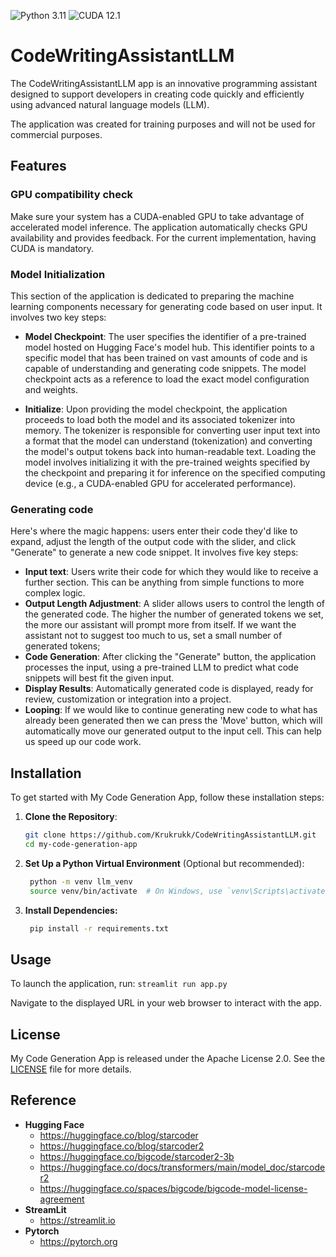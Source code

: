 ![Python 3.11](https://img.shields.io/badge/python-3.11-brightgreen) ![CUDA 12.1](https://img.shields.io/badge/CUDA-12.1-brightgreen)
# CodeWritingAssistantLLM
The CodeWritingAssistantLLM app is an innovative programming assistant designed to support developers in creating code quickly and efficiently using advanced natural language models (LLM). 

The application was created for training purposes and will not be used for commercial purposes.

## Features
### GPU compatibility check
Make sure your system has a CUDA-enabled GPU to take advantage of accelerated model inference. The application automatically checks GPU availability and provides feedback. For the current implementation, having CUDA is mandatory.

### Model Initialization

This section of the application is dedicated to preparing the machine learning components necessary for generating code based on user input. It involves two key steps:

- **Model Checkpoint**: The user specifies the identifier of a pre-trained model hosted on Hugging Face's model hub. This identifier points to a specific model that has been trained on vast amounts of code and is capable of understanding and generating code snippets. The model checkpoint acts as a reference to load the exact model configuration and weights.

- **Initialize**: Upon providing the model checkpoint, the application proceeds to load both the model and its associated tokenizer into memory. The tokenizer is responsible for converting user input text into a format that the model can understand (tokenization) and converting the model's output tokens back into human-readable text. Loading the model involves initializing it with the pre-trained weights specified by the checkpoint and preparing it for inference on the specified computing device (e.g., a CUDA-enabled GPU for accelerated performance).

### Generating code

Here's where the magic happens: users enter their code they'd like to expand, adjust the length of the output code with the slider, and click "Generate" to generate a new code snippet. It involves five key steps:

- **Input text**: Users write their code for which they would like to receive a further section. This can be anything from simple functions to more complex logic.
- **Output Length Adjustment**: A slider allows users to control the length of the generated code. The higher the number of generated tokens we set, the more our assistant will prompt more from itself. If we want the assistant not to suggest too much to us, set a small number of generated tokens;
- **Code Generation**: After clicking the "Generate" button, the application processes the input, using a pre-trained LLM to predict what code snippets will best fit the given input.
- **Display Results**: Automatically generated code is displayed, ready for review, customization or integration into a project.
- **Looping**:  If we would like to continue generating new code to what has already been generated then we can press the 'Move' button, which will automatically move our generated output to the input cell. This can help us speed up our code work.


## Installation

To get started with My Code Generation App, follow these installation steps:

1. **Clone the Repository**:
   ```bash
   git clone https://github.com/Krukrukk/CodeWritingAssistantLLM.git
   cd my-code-generation-app
   ```

2. **Set Up a Python Virtual Environment** (Optional but recommended):
   ```bash
    python -m venv llm_venv
    source venv/bin/activate  # On Windows, use `venv\Scripts\activate`
   ```

3. **Install Dependencies:**
   ```bash
    pip install -r requirements.txt
   ```

## Usage
   To launch the application, run:
    ```
    streamlit run app.py 
    ```
    
Navigate to the displayed URL in your web browser to interact with the app.

## License

My Code Generation App is released under the Apache License 2.0. See the [LICENSE](LICENSE) file for more details.

## Reference
- **Hugging Face** 
    - https://huggingface.co/blog/starcoder
    - https://huggingface.co/blog/starcoder2
    - https://huggingface.co/bigcode/starcoder2-3b
    - https://huggingface.co/docs/transformers/main/model_doc/starcoder2
    - https://huggingface.co/spaces/bigcode/bigcode-model-license-agreement
- **StreamLit** 
    - https://streamlit.io
- **Pytorch**
    - https://pytorch.org

